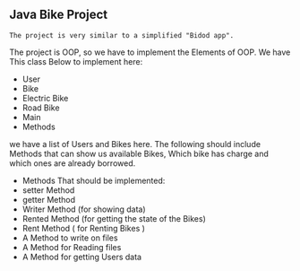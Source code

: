 ## Java Bike Project


	The project is very similar to a simplified "Bidod app".
The project is OOP, so we have to implement the Elements of OOP.
We have This class Below to implement here:

 - User
 - Bike
 - Electric Bike 
 - Road Bike 
 - Main
 - Methods

we have a list of Users and Bikes here.
The following should include Methods that can show us available Bikes, Which bike has charge and which ones are already borrowed.

- Methods That should be implemented:
- setter Method
- getter Method 
- Writer Method (for showing data)
- Rented Method (for getting the state of the Bikes)
- Rent Method ( for Renting Bikes )
- A Method to write on files
- A Method for Reading files 
- A Method for getting Users data
